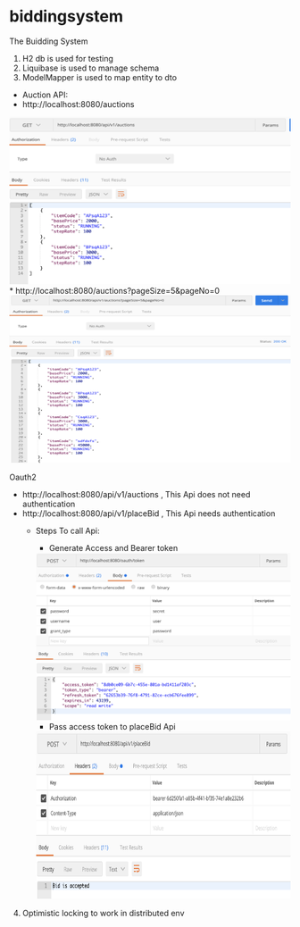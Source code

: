 # biddingsystem
The Buidding System

1. H2 db is used for testing
2. Liquibase is used to manage schema 
3. ModelMapper is used to map entity to dto

* Auction API:
 * http://localhost:8080/auctions

<img src="https://github.com/akhileshnitt/biddingsystem/blob/master/screen/Screen%20Shot%202020-08-13%20at%2012.04.37%20PM.png" alt="drawing" width="1000" height="300"/>
* http://localhost:8080/auctions?pageSize=5&pageNo=0
<img src="https://github.com/akhileshnitt/biddingsystem/blob/master/screen/Screen%20Shot%202020-08-13%20at%2012.05.27%20PM.png" alt="drawing" width="1000" height="300"/>


Oauth2
* http://localhost:8080/api/v1/auctions ,  This Api does not need authentication</br>
* http://localhost:8080/api/v1/placeBid , This Api needs authentication</br>
   * Steps To call Api:<br>
     * Generate Access and Bearer token
     <img src="https://github.com/akhileshnitt/biddingsystem/blob/master/screen/Screen%20Shot%202020-08-13%20at%2012.39.51%20PM.png" alt="drawing" width="1000" height="300"/>
    
     
     * Pass access token to placeBid Api
     <img src="https://github.com/akhileshnitt/biddingsystem/blob/master/screen/Screen%20Shot%202020-08-13%20at%2012.48.20%20PM.png" alt="drawing" width="1000" height="300"/>


4. Optimistic locking to work in distributed env

